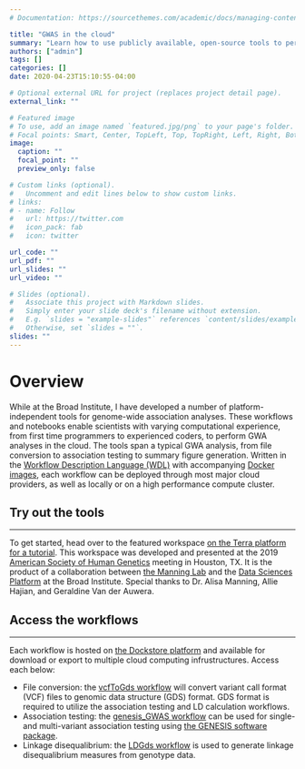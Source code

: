 ```yaml
---
# Documentation: https://sourcethemes.com/academic/docs/managing-content/

title: "GWAS in the cloud"
summary: "Learn how to use publicly available, open-source tools to perform a genome wide association analyses in a cloud computing environment."
authors: ["admin"]
tags: []
categories: []
date: 2020-04-23T15:10:55-04:00

# Optional external URL for project (replaces project detail page).
external_link: ""

# Featured image
# To use, add an image named `featured.jpg/png` to your page's folder.
# Focal points: Smart, Center, TopLeft, Top, TopRight, Left, Right, BottomLeft, Bottom, BottomRight.
image:
  caption: ""
  focal_point: ""
  preview_only: false

# Custom links (optional).
#   Uncomment and edit lines below to show custom links.
# links:
# - name: Follow
#   url: https://twitter.com
#   icon_pack: fab
#   icon: twitter

url_code: ""
url_pdf: ""
url_slides: ""
url_video: ""

# Slides (optional).
#   Associate this project with Markdown slides.
#   Simply enter your slide deck's filename without extension.
#   E.g. `slides = "example-slides"` references `content/slides/example-slides.md`.
#   Otherwise, set `slides = ""`.
slides: ""
---
```


# Overview
While at the Broad Institute, I have developed a number of platform-independent tools for genome-wide association analyses. These workflows and notebooks enable scientists with varying computational experience, from first time programmers to experienced coders, to perform GWA analyses in the cloud. The tools span a typical GWA analysis, from file conversion to association testing to summary figure generation. Written in the [Workflow Description Language (WDL)](https://openwdl.org/) with accompanying [Docker images](https://www.docker.com/), each workflow can be deployed through most major cloud providers, as well as locally or on a high performance compute cluster.  

## Try out the tools
---
To get started, head over to the featured workspace [on the Terra platform for a tutorial](https://app.terra.bio/#workspaces/amp-t2d-op/2019_ASHG_Reproducible_GWAS-V2). This workspace was developed and presented at the 2019 [American Society of Human Genetics](https://www.ashg.org/) meeting in Houston, TX. It is the product of a collaboration between [the Manning Lab](https://manning-lab.github.io/) and the [Data Sciences Platform](broadinstitute.org/data-sciences-platform) at the Broad Institute. Special thanks to Dr. Alisa Manning, Allie Hajian, and Geraldine Van der Auwera.

## Access the workflows
---
Each workflow is hosted on [the Dockstore platform](https://dockstore.org/) and available for download or export to multiple cloud computing infrustructures. Access each below:

- File conversion: the [vcfToGds workflow](https://dockstore.org/workflows/github.com/manning-lab/vcfToGds:master?tab=info) will convert variant call format (VCF) files to genomic data structure (GDS) format. GDS format is required to utilize the association testing and LD calculation workflows.  
- Association testing: the [genesis_GWAS workflow](https://dockstore.org/workflows/github.com/AnalysisCommons/genesis_wdl/genesis_GWAS:v1_4_1?tab=info) can be used for single- and multi-variant association testing using [the GENESIS software package](https://www.bioconductor.org/packages/release/bioc/html/GENESIS.html).  
- Linkage disequalibrium: the [LDGds workflow](https://dockstore.org/my-workflows/github.com/tmajaria/LDGds) is used to generate linkage disequalibrium measures from genotype data.
